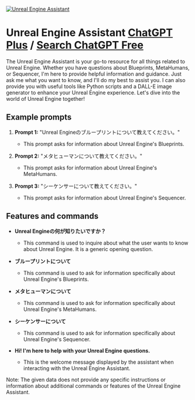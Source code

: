 
[![Unreal Engine Assistant](https://files.oaiusercontent.com/file-saHixYyEawaTkX0dTMkBCFss?se=2123-10-17T12%3A26%3A26Z&sp=r&sv=2021-08-06&sr=b&rscc=max-age%3D31536000%2C%20immutable&rscd=attachment%3B%20filename%3Df58198b7-8029-4d17-8b2e-526f83b19183.png&sig=B74XsxOmlCiDsox/GSkKJNAnuiew/uU7sAIpUVYeAEA%3D)](https://chat.openai.com/g/g-1V3xLiymP-unreal-engine-assistant)

# Unreal Engine Assistant [ChatGPT Plus](https://chat.openai.com/g/g-1V3xLiymP-unreal-engine-assistant) / [Search ChatGPT Free](https://gptcall.net/index.html#/?search=Unreal%20Engine%20Assistant)

The Unreal Engine Assistant is your go-to resource for all things related to Unreal Engine. Whether you have questions about Blueprints, MetaHumans, or Sequencer, I'm here to provide helpful information and guidance. Just ask me what you want to know, and I'll do my best to assist you. I can also provide you with useful tools like Python scripts and a DALL-E image generator to enhance your Unreal Engine experience. Let's dive into the world of Unreal Engine together!

## Example prompts

1. **Prompt 1:** "Unreal Engineのブループリントについて教えてください。"
   - This prompt asks for information about Unreal Engine's Blueprints.

2. **Prompt 2:** "メタヒューマンについて教えてください。"
   - This prompt asks for information about Unreal Engine's MetaHumans.

3. **Prompt 3:** "シーケンサーについて教えてください。"
   - This prompt asks for information about Unreal Engine's Sequencer.

## Features and commands

- **Unreal Engineの何が知りたいですか？**
  - This command is used to inquire about what the user wants to know about Unreal Engine. It is a generic opening question.

- **ブループリントについて**
  - This command is used to ask for information specifically about Unreal Engine's Blueprints.

- **メタヒューマンについて**
  - This command is used to ask for information specifically about Unreal Engine's MetaHumans.

- **シーケンサーについて**
  - This command is used to ask for information specifically about Unreal Engine's Sequencer.

- **Hi! I'm here to help with your Unreal Engine questions.**
  - This is the welcome message displayed by the assistant when interacting with the Unreal Engine Assistant.

Note: The given data does not provide any specific instructions or information about additional commands or features of the Unreal Engine Assistant.


